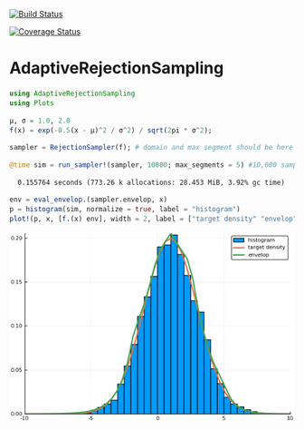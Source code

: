 [![Build Status](https://travis-ci.org/mauriciogtec/AdaptiveRejectionSampling.jl.svg?branch=master)](https://travis-ci.org/mauriciogtec/AdaptiveRejectionSampling.jl)

[![Coverage Status](https://coveralls.io/repos/github/mauriciogtec/AdaptiveRejectionSampling.jl/badge.svg?branch=master)](https://coveralls.io/github/mauriciogtec/AdaptiveRejectionSampling.jl?branch=master)

# AdaptiveRejectionSampling

```julia
using AdaptiveRejectionSampling
using Plots
```


```julia
μ, σ = 1.0, 2.0
f(x) = exp(-0.5(x - μ)^2 / σ^2) / sqrt(2pi * σ^2);
```


```julia
sampler = RejectionSampler(f); # domain and max segment should be here
```


```julia
@time sim = run_sampler!(sampler, 10000; max_segments = 5) #10,000 samples;
```

      0.155764 seconds (773.26 k allocations: 28.453 MiB, 3.92% gc time)



```julia
env = eval_envelop.(sampler.envelop, x)
p = histogram(sim, normalize = true, label = "histogram")
plot!(p, x, [f.(x) env], width = 2, label = ["target density" "envelop"])
```

![](./img/example1.png)
